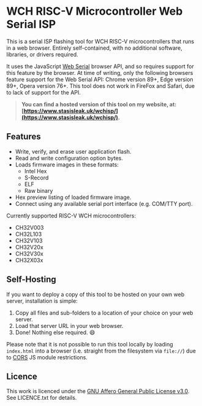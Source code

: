 # WCH RISC-V Microcontroller Web Serial ISP

This is a serial ISP flashing tool for WCH RISC-V microcontrollers that runs in a web browser. Entirely self-contained, with no additional software, libraries, or drivers required.

It uses the JavaScript [Web Serial](https://developer.mozilla.org/en-US/docs/Web/API/SerialPort) browser API, and so requires support for this feature by the browser. At time of writing, only the following browsers feature support for the Web Serial API: Chrome version 89+, Edge version 89+, Opera version 76+. This tool does not work in FireFox and Safari, due to lack of support for the API.

> **You can find a hosted version of this tool on my website, at: [https://www.stasisleak.uk/wchisp/](https://www.stasisleak.uk/wchisp/).**

## Features

* Write, verify, and erase user application flash.
* Read and write configuration option bytes.
* Loads firmware images in these formats:
  * Intel Hex
  * S-Record
  * ELF
  * Raw binary
* Hex preview listing of loaded firmware image.
* Connect using any available serial port interface (e.g. COM/TTY port).

Currently supported RISC-V WCH microcontrollers:

* CH32V003
* CH32L103
* CH32V103
* CH32V20x
* CH32V30x
* CH32X03x

## Self-Hosting

If you want to deploy a copy of this tool to be hosted on your own web server, installation is simple:

1. Copy all files and sub-folders to a location of your choice on your web server.
2. Load that server URL in your web browser.
3. Done! Nothing else required. 😄

Please note that it is not possible to run this tool locally by loading `index.html` into a browser (i.e. straight from the filesystem via `file://`) due to [CORS](https://developer.mozilla.org/en-US/docs/Web/HTTP/CORS) JS module restrictions.

## Licence

This work is licenced under the [GNU Affero General Public License v3.0](https://www.gnu.org/licenses/agpl-3.0.html). See LICENCE.txt for details.
